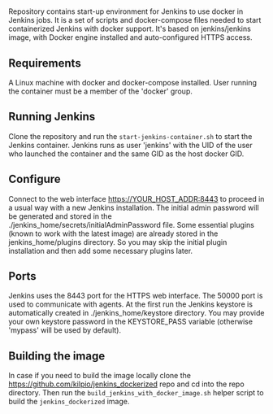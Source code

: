 #

Repository contains start-up environment for Jenkins to use docker in Jenkins jobs. It is a set of scripts and docker-compose files needed to start containerized Jenkins with docker support. It's based on jenkins/jenkins image, with Docker engine installed and auto-configured HTTPS access.

## Requirements

A Linux machine with docker and docker-compose installed. User running the container must be a member of the 'docker' group.

## Running Jenkins

Clone the repository and run the ```start-jenkins-container.sh``` to start the Jenkins container. Jenkins runs as user 'jenkins' with the UID of the user who launched the container and the same GID as the host docker GID.

## Configure

Connect to the web interface <https://YOUR_HOST_ADDR:8443> to proceed in a usual way with a new Jenkins installation. The initial admin password will be generated and stored in the ./jenkins_home/secrets/initialAdminPassword file.
Some essential plugins (known to work with the latest image) are already stored in the jenkins_home/plugins directory. So you may skip the initial plugin installation and then add some necessary plugins later.

## Ports

Jenkins uses the 8443 port for the HTTPS web interface. The 50000 port is used to communicate with agents.
At the first run the Jenkins keystore is automatically created in ./jenkins_home/keystore directory. You may provide your own keystore password in the KEYSTORE_PASS variable (otherwise 'mypass' will be used by default).

## Building the image

In case if you need to build the image locally clone the <https://github.com/kilpio/jenkins_dockerized> repo and cd into the repo directory. Then run the ```build_jenkins_with_docker_image.sh``` helper script to build the ```jenkins_dockerized``` image.

